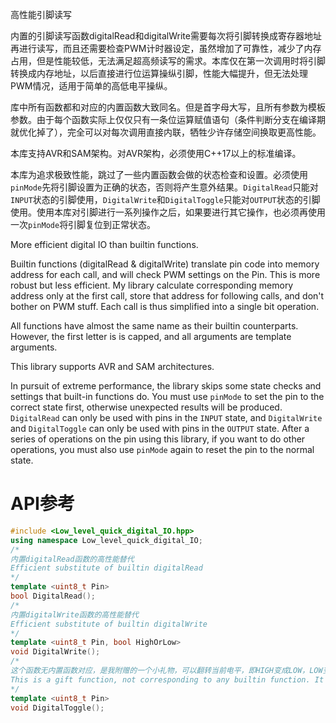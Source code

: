 高性能引脚读写

内置的引脚读写函数digitalRead和digitalWrite需要每次将引脚转换成寄存器地址再进行读写，而且还需要检查PWM计时器设定，虽然增加了可靠性，减少了内存占用，但是性能较低，无法满足超高频读写的需求。本库仅在第一次调用时将引脚转换成内存地址，以后直接进行位运算操纵引脚，性能大幅提升，但无法处理PWM情况，适用于简单的高低电平操纵。

库中所有函数都和对应的内置函数大致同名。但是首字母大写，且所有参数为模板参数。由于每个函数实际上仅仅只有一条位运算赋值语句（条件判断分支在编译期就优化掉了），完全可以对每次调用直接内联，牺牲少许存储空间换取更高性能。

本库支持AVR和SAM架构。对AVR架构，必须使用C++17以上的标准编译。

本库为追求极致性能，跳过了一些内置函数会做的状态检查和设置。必须使用`pinMode`先将引脚设置为正确的状态，否则将产生意外结果。`DigitalRead`只能对`INPUT`状态的引脚使用，`DigitalWrite`和`DigitalToggle`只能对`OUTPUT`状态的引脚使用。使用本库对引脚进行一系列操作之后，如果要进行其它操作，也必须再使用一次`pinMode`将引脚复位到正常状态。

More efficient digital IO than builtin functions.

Builtin functions (digitalRead & digitalWrite) translate pin code into memory address for each call, and will check PWM settings on the Pin. This is more robust but less efficient. My library calculate corresponding memory address only at the first call, store that address for following calls, and don't bother on PWM stuff. Each call is thus simplified into a single bit operation.

All functions have almost the same name as their builtin counterparts. However, the first letter is is capped, and all arguments are template arguments.

This library supports AVR and SAM architectures.

In pursuit of extreme performance, the library skips some state checks and settings that built-in functions do. You must use `pinMode` to set the pin to the correct state first, otherwise unexpected results will be produced. `DigitalRead` can only be used with pins in the `INPUT` state, and `DigitalWrite` and `DigitalToggle` can only be used with pins in the `OUTPUT` state. After a series of operations on the pin using this library, if you want to do other operations, you must also use `pinMode` again to reset the pin to the normal state.

# API参考
```C++
#include <Low_level_quick_digital_IO.hpp>
using namespace Low_level_quick_digital_IO;
/*
内置digitalRead函数的高性能替代
Efficient substitute of builtin digitalRead
*/
template <uint8_t Pin>
bool DigitalRead();
/*
内置digitalWrite函数的高性能替代
Efficient substitute of builtin digitalWrite
*/
template <uint8_t Pin, bool HighOrLow>
void DigitalWrite();
/*
这个函数无内置函数对应，是我附赠的一个小礼物，可以翻转当前电平，即HIGH变成LOW，LOW变成HIGH，而无需额外代码判断当前电平然后写入。
This is a gift function, not corresponding to any builtin function. It toggles the current state, i.e., HIGH to LOW, or LOW to HIGH, without extra code to determine the current state.
*/
template <uint8_t Pin>
void DigitalToggle();
```